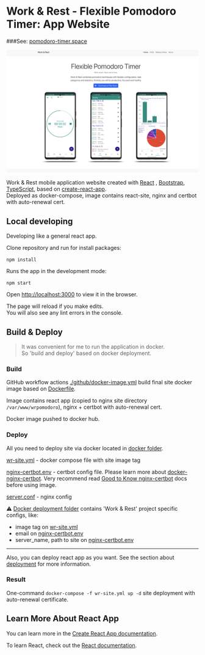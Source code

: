# Work & Rest - Flexible Pomodoro Timer: App Website

###See: [pomodoro-timer.space](https://pomodoro-timer.space)

![Alt text](site-preview.png)

Work & Rest mobile application website created with [React](https://reactjs.org/)
, [Bootstrap](https://react-bootstrap.github.io/), [TypeScript](https://www.typescriptlang.org/), based
on [create-react-app](https://github.com/facebook/create-react-app). \
Deployed as docker-compose, image contains react-site, nginx and certbot with auto-renewal cert.

## Local developing

Developing like a general react app.

Clone repository and run for install packages:

```
npm install
```

Runs the app in the development mode:

```
npm start
```

Open [http://localhost:3000](http://localhost:3000) to view it in the browser.

The page will reload if you make edits.\
You will also see any lint errors in the console.

## Build & Deploy

> It was convenient for me to run the application in docker. \
> So 'build and deploy' based on docker deployment.

### Build

GitHub workflow actions [./github/docker-image.yml](/.github/workflows/docker-image.yml) build final site docker image
based on [Dockerfile](Dockerfile).

Image contains react app (copied to nginx site directory `/var/www/wrpomodoro`), nginx + certbot with auto-renewal cert.

Docker image pushed to docker hub.

### Deploy

All you need to deploy site via docker located in [docker folder](/docker).

[wr-site.yml](/docker/wr-site.yml) - docker compose file with site image tag

[nginx-certbot.env](/docker/nginx-certbot.env) - certbot config file. Please learn more
about [docker-nginx-certbot](https://github.com/JonasAlfredsson/docker-nginx-certbot). Very recommend
read [Good to Know nginx-certbot](https://github.com/JonasAlfredsson/docker-nginx-certbot/blob/master/docs/good_to_know.md)
docs before using image.

[server.conf](/docker/nginx/user_conf.d/server.conf) - nginx config

:warning: [Docker deployment folder](/docker) contains 'Work & Rest' project specific configs, like:
* image tag on [wr-site.yml](/docker/wr-site.yml)
* email on [nginx-certbot.env](/docker/nginx-certbot.env)
* server_name, path to site on [nginx-certbot.env](/docker/nginx-certbot.env)

---
Also, you can deploy react app as you want. See the section
about [deployment](https://facebook.github.io/create-react-app/docs/deployment) for more information.

### Result

One-command `docker-compose -f wr-site.yml up -d` site deployment with auto-renewal certificate.

## Learn More About React App

You can learn more in
the [Create React App documentation](https://facebook.github.io/create-react-app/docs/getting-started).

To learn React, check out the [React documentation](https://reactjs.org/).
